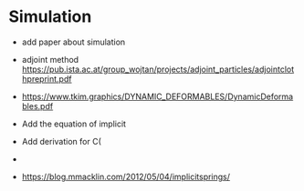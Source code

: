 #  Simulation

- add paper about simulation 
- adjoint method 
https://pub.ista.ac.at/group_wojtan/projects/adjoint_particles/adjointclothpreprint.pdf


- https://www.tkim.graphics/DYNAMIC_DEFORMABLES/DynamicDeformables.pdf

- Add the equation of implicit 
- Add derivation for C(
- 

- https://blog.mmacklin.com/2012/05/04/implicitsprings/

